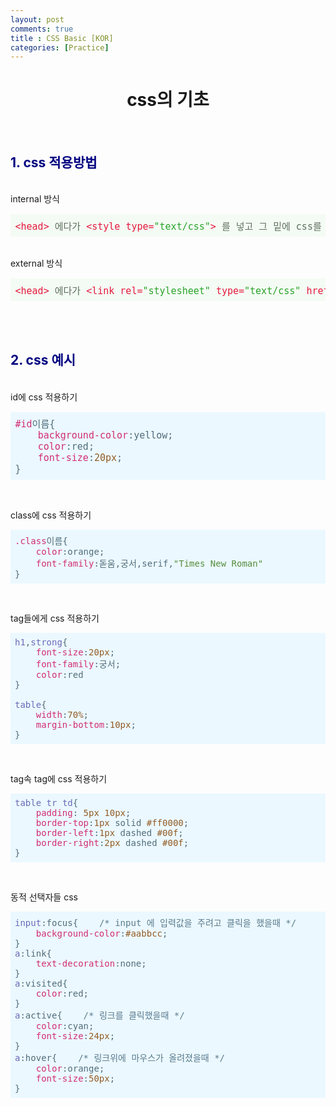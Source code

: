 ```yaml
---
layout: post
comments: true
title : CSS Basic [KOR]
categories: [Practice]
---
```



<html>
<head>
<meta charset="UTF-8">

</head>
<body>

<center><h1>css의 기초</h1></center>
<br>
<h2 style="color:navy;">1. css 적용방법</h2>
<br>
internal 방식
<span style="font-size:15px">
<pre class="hljs" style="display: block; overflow-x: auto; background: rgb(244, 251, 244); color: rgb(94, 110, 94); padding: 0.5em;"><span class="hljs-tag" style="color: rgb(230, 25, 60);">&lt;<span class="hljs-name" style="color: rgb(230, 25, 60);">head</span>&gt;</span> 에다가 <span class="hljs-tag" style="color: rgb(230, 25, 60);">&lt;<span class="hljs-name" style="color: rgb(230, 25, 60);">style</span> <span class="hljs-attr">type</span>=<span class="hljs-string" style="color: rgb(41, 163, 41);">"text/css"</span>&gt;</span><span class="undefined"> 를 넣고 그 밑에 css를 적는다</span></pre>
</span>
<br>
external 방식
<span style="font-size:15px">
<pre class="hljs" style="display: block; overflow-x: auto; background: rgb(244, 251, 244); color: rgb(94, 110, 94); padding: 0.5em;"><span class="hljs-tag" style="color: rgb(230, 25, 60);">&lt;<span class="hljs-name" style="color: rgb(230, 25, 60);">head</span>&gt;</span> 에다가 <span class="hljs-tag" style="color: rgb(230, 25, 60);">&lt;<span class="hljs-name" style="color: rgb(230, 25, 60);">link</span> <span class="hljs-attr">rel</span>=<span class="hljs-string" style="color: rgb(41, 163, 41);">"stylesheet"</span> <span class="hljs-attr">type</span>=<span class="hljs-string" style="color: rgb(41, 163, 41);">"text/css"</span> <span class="hljs-attr">href</span>=<span class="hljs-string" style="color: rgb(41, 163, 41);">"폴더위치/css파일이름.css"</span>&gt;</span> 를 적는다</pre>
</span>
<br><br>

<h2 style="color:navy;">2. css 예시</h2>
<br>
id에 css 적용하기
<span style="font-size:15px">
<pre class="hljs" style="display: block; overflow-x: auto; background: rgb(235, 248, 255); color: rgb(81, 109, 123); padding: 0.5em;"><span class="hljs-selector-id" style="color: rgb(210, 45, 114);">#id</span>이름{
	<span class="hljs-attribute" style="color: rgb(210, 45, 114);">background-color</span>:yellow;
	<span class="hljs-attribute" style="color: rgb(210, 45, 114);">color</span>:red;
	<span class="hljs-attribute" style="color: rgb(210, 45, 114);">font-size</span>:<span class="hljs-number" style="color: rgb(147, 92, 37);">20px</span>;
}</pre>
</span><br>

class에 css 적용하기
<span style="font-size:15px">
<pre class="hljs" style="display: block; overflow-x: auto; background: rgb(235, 248, 255); color: rgb(81, 109, 123); padding: 0.5em;"><span class="hljs-selector-class" style="color: rgb(210, 45, 114);">.class</span>이름{ 
	<span class="hljs-attribute" style="color: rgb(210, 45, 114);">color</span>:orange;
	<span class="hljs-attribute" style="color: rgb(210, 45, 114);">font-family</span>:돋움,궁서,serif,<span class="hljs-string" style="color: rgb(86, 140, 59);">"Times New Roman"</span>
}</pre>
</span><br>

tag들에게 css 적용하기
<span style="font-size:15px">
<pre class="hljs" style="display: block; overflow-x: auto; background: rgb(235, 248, 255); color: rgb(81, 109, 123); padding: 0.5em;"><span class="hljs-selector-tag" style="color: rgb(107, 107, 184);">h1</span>,<span class="hljs-selector-tag" style="color: rgb(107, 107, 184);">strong</span>{
	<span class="hljs-attribute" style="color: rgb(210, 45, 114);">font-size</span>:<span class="hljs-number" style="color: rgb(147, 92, 37);">20px</span>;
	<span class="hljs-attribute" style="color: rgb(210, 45, 114);">font-family</span>:궁서;
	<span class="hljs-attribute" style="color: rgb(210, 45, 114);">color</span>:red
}

<span class="hljs-selector-tag" style="color: rgb(107, 107, 184);">table</span>{
	<span class="hljs-attribute" style="color: rgb(210, 45, 114);">width</span>:<span class="hljs-number" style="color: rgb(147, 92, 37);">70%</span>;
	<span class="hljs-attribute" style="color: rgb(210, 45, 114);">margin-bottom</span>:<span class="hljs-number" style="color: rgb(147, 92, 37);">10px</span>;
}</pre>
</span><br>

tag속 tag에 css 적용하기
<span style="font-size:15px">
<pre class="hljs" style="display: block; overflow-x: auto; background: rgb(235, 248, 255); color: rgb(81, 109, 123); padding: 0.5em;"><span class="hljs-selector-tag" style="color: rgb(107, 107, 184);">table</span> <span class="hljs-selector-tag" style="color: rgb(107, 107, 184);">tr</span> <span class="hljs-selector-tag" style="color: rgb(107, 107, 184);">td</span>{
	<span class="hljs-attribute" style="color: rgb(210, 45, 114);">padding</span>: <span class="hljs-number" style="color: rgb(147, 92, 37);">5px</span> <span class="hljs-number" style="color: rgb(147, 92, 37);">10px</span>; 
	<span class="hljs-attribute" style="color: rgb(210, 45, 114);">border-top</span>:<span class="hljs-number" style="color: rgb(147, 92, 37);">1px</span> solid <span class="hljs-number" style="color: rgb(147, 92, 37);">#ff0000</span>;
	<span class="hljs-attribute" style="color: rgb(210, 45, 114);">border-left</span>:<span class="hljs-number" style="color: rgb(147, 92, 37);">1px</span> dashed <span class="hljs-number" style="color: rgb(147, 92, 37);">#00f</span>;
	<span class="hljs-attribute" style="color: rgb(210, 45, 114);">border-right</span>:<span class="hljs-number" style="color: rgb(147, 92, 37);">2px</span> dashed <span class="hljs-number" style="color: rgb(147, 92, 37);">#00f</span>;
}</pre>
</span><br>

동적 선택자들 css
<span style="font-size:15px">
<pre class="hljs" style="display: block; overflow-x: auto; background: rgb(235, 248, 255); color: rgb(81, 109, 123); padding: 0.5em;"><span class="hljs-selector-tag" style="color: rgb(107, 107, 184);">input</span><span class="hljs-selector-pseudo">:focus</span>{    <span class="hljs-comment" style="color: rgb(90, 123, 140);">/* input 에 입력값을 주려고 클릭을 했을때 */</span>
	<span class="hljs-attribute" style="color: rgb(210, 45, 114);">background-color</span>:<span class="hljs-number" style="color: rgb(147, 92, 37);">#aabbcc</span>;
}
<span class="hljs-selector-tag" style="color: rgb(107, 107, 184);">a</span><span class="hljs-selector-pseudo">:link</span>{
	<span class="hljs-attribute" style="color: rgb(210, 45, 114);">text-decoration</span>:none;
}
<span class="hljs-selector-tag" style="color: rgb(107, 107, 184);">a</span><span class="hljs-selector-pseudo">:visited</span>{
	<span class="hljs-attribute" style="color: rgb(210, 45, 114);">color</span>:red;
}
<span class="hljs-selector-tag" style="color: rgb(107, 107, 184);">a</span><span class="hljs-selector-pseudo">:active</span>{    <span class="hljs-comment" style="color: rgb(90, 123, 140);">/* 링크를 클릭했을때 */</span>
	<span class="hljs-attribute" style="color: rgb(210, 45, 114);">color</span>:cyan;
	<span class="hljs-attribute" style="color: rgb(210, 45, 114);">font-size</span>:<span class="hljs-number" style="color: rgb(147, 92, 37);">24px</span>;
}
<span class="hljs-selector-tag" style="color: rgb(107, 107, 184);">a</span><span class="hljs-selector-pseudo">:hover</span>{    <span class="hljs-comment" style="color: rgb(90, 123, 140);">/* 링크위에 마우스가 올려졌을때 */</span>
	<span class="hljs-attribute" style="color: rgb(210, 45, 114);">color</span>:orange;
	<span class="hljs-attribute" style="color: rgb(210, 45, 114);">font-size</span>:<span class="hljs-number" style="color: rgb(147, 92, 37);">50px</span>;
}</pre>
</span>


</body>
</html>
